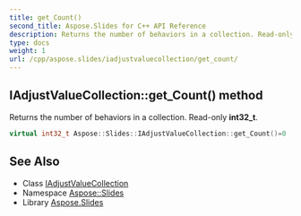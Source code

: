 ```yaml
---
title: get_Count()
second_title: Aspose.Slides for C++ API Reference
description: Returns the number of behaviors in a collection. Read-only int32_t.
type: docs
weight: 1
url: /cpp/aspose.slides/iadjustvaluecollection/get_count/
---
```

## IAdjustValueCollection::get_Count() method


Returns the number of behaviors in a collection. Read-only **int32_t**.

```cpp
virtual int32_t Aspose::Slides::IAdjustValueCollection::get_Count()=0
```

## See Also

* Class [IAdjustValueCollection](./)
* Namespace [Aspose::Slides](../)
* Library [Aspose.Slides](../../)